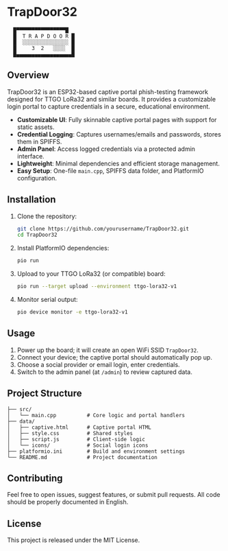 # TrapDoor32

```
  █▀▀▀▀▀▀▀▀▀▀▀▀▀▀▀▀█
  █  T R A P D O O R █
  █  ░░░░░░░░░░░░░░░ █
  █     3  2   ░░░░  █
  █▄▄▄▄▄▄▄▄▄▄▄▄▄▄▄▄▄▄█
```

## Overview

TrapDoor32 is an ESP32-based captive portal phish-testing framework designed for TTGO LoRa32 and similar boards. It provides a customizable login portal to capture credentials in a secure, educational environment.

- **Customizable UI**: Fully skinnable captive portal pages with support for static assets.
- **Credential Logging**: Captures usernames/emails and passwords, stores them in SPIFFS.
- **Admin Panel**: Access logged credentials via a protected admin interface.
- **Lightweight**: Minimal dependencies and efficient storage management.
- **Easy Setup**: One-file `main.cpp`, SPIFFS data folder, and PlatformIO configuration.

## Installation

1. Clone the repository:
   ```bash
   git clone https://github.com/yourusername/TrapDoor32.git
   cd TrapDoor32
   ```
2. Install PlatformIO dependencies:
   ```bash
   pio run
   ```
3. Upload to your TTGO LoRa32 (or compatible) board:
   ```bash
   pio run --target upload --environment ttgo-lora32-v1
   ```
4. Monitor serial output:
   ```bash
   pio device monitor -e ttgo-lora32-v1
   ```

## Usage

1. Power up the board; it will create an open WiFi SSID `TrapDoor32`.
2. Connect your device; the captive portal should automatically pop up.
3. Choose a social provider or email login, enter credentials.
4. Switch to the admin panel (at `/admin`) to review captured data.

## Project Structure

```
├── src/
│   └── main.cpp          # Core logic and portal handlers
├── data/
│   ├── captive.html      # Captive portal HTML
│   ├── style.css         # Shared styles
│   ├── script.js         # Client-side logic
│   └── icons/            # Social login icons
├── platformio.ini        # Build and environment settings
└── README.md             # Project documentation
```

## Contributing

Feel free to open issues, suggest features, or submit pull requests. All code should be properly documented in English.

## License

This project is released under the MIT License.
